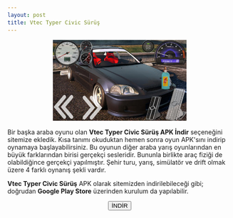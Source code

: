 ```yaml
---
layout: post
title: Vtec Typer Civic Sürüş
---
```


<center><img src="/images/vtec.jpg" alt="Vtec Typer Civic Sürüş" width="300px"/>
</center>
<p>Bir başka araba oyunu olan <strong>Vtec Typer Civic Sürüş APK İndir</strong> seçeneğini sitemize ekledik. Kısa tanımı okuduktan hemen sonra oyun APK'sını indirip oynamaya başlayabilirsiniz. Bu oyunun diğer araba yarış oyunlarından en büyük farklarından birisi gerçekçi  sesleridir. Bununla birlikte araç fiziği de olabildiğince gerçekçi yapılmıştır. Şehir turu, yarış, simülatör ve drift olmak üzere 4 farklı oynanış şekli vardır.</p>

<p><strong>Vtec Typer Civic Sürüş</strong> APK olarak sitemizden indirilebileceği gibi; doğrudan <strong>Google Play Store</strong> üzerinden kurulum da yapılabilir.</p>

<center>
<a href="/vtec.apk" target="_blank"><button class="button3">İNDİR</button></a>
</center>

